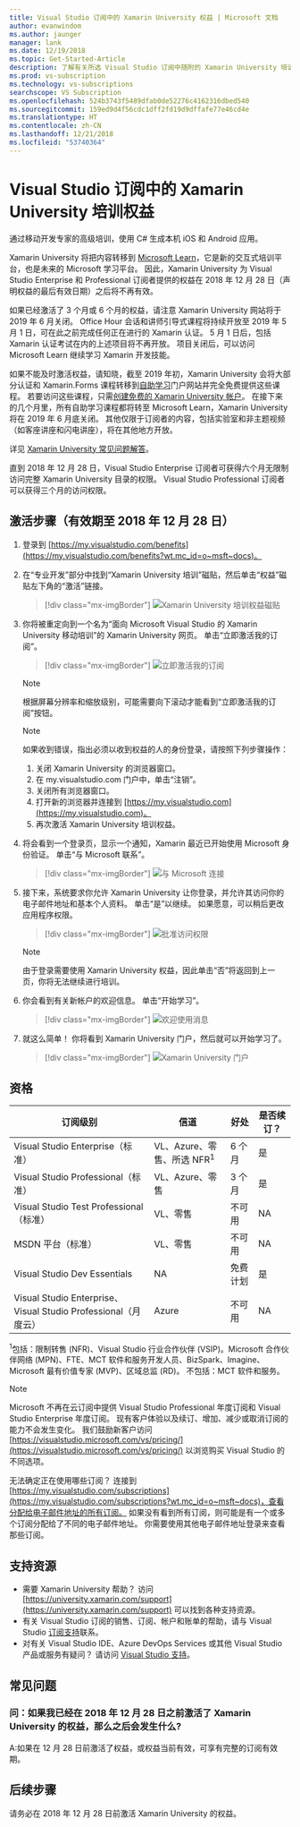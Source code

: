 ```yaml
---
title: Visual Studio 订阅中的 Xamarin University 权益 | Microsoft 文档
author: evanwindom
ms.author: jaunger
manager: lank
ms.date: 12/19/2018
ms.topic: Get-Started-Article
description: 了解有关所选 Visual Studio 订阅中随附的 Xamarin University 培训订阅。
ms.prod: vs-subscription
ms.technology: vs-subscriptions
searchscope: VS Subscription
ms.openlocfilehash: 524b3743f5489dfab0de52276c4162316dbed540
ms.sourcegitcommit: 159ed9d4f56cdc1dff2fd19d9dffafe77e46cd4e
ms.translationtype: HT
ms.contentlocale: zh-CN
ms.lasthandoff: 12/21/2018
ms.locfileid: "53740364"
---
```

# <a name="xamarin-university-training-benefit-in-visual-studio-subscriptions"></a>Visual Studio 订阅中的 Xamarin University 培训权益

通过移动开发专家的高级培训，使用 C# 生成本机 iOS 和 Android 应用。

Xamarin University 将把内容转移到 [Microsoft Learn](http://microsoft.com/learn)，它是新的交互式培训平台，也是未来的 Microsoft 学习平台。 因此，Xamarin University 为 Visual Studio Enterprise 和 Professional 订阅者提供的权益在 2018 年 12 月 28 日（声明权益的最后有效日期）之后将不再有效。 

如果已经激活了 3 个月或 6 个月的权益，请注意 Xamarin University 网站将于 2019 年 6 月关闭。 Office Hour 会话和讲师引导式课程将持续开放至 2019 年 5 月 1 日，可在此之前完成任何正在进行的 Xamarin 认证。 5 月 1 日后，包括 Xamarin 认证考试在内的上述项目将不再开放。 项目关闭后，可以访问 Microsoft Learn 继续学习 Xamarin 开发技能。 

如果不能及时激活权益，请知晓，截至 2019 年初，Xamarin University 会将大部分认证和 Xamarin.Forms 课程转移到[自助学习](https://elearning.xamarin.com)门户网站并完全免费提供这些课程。 若要访问这些课程，只需[创建免费的 Xamarin University 帐户](https://university.xamarin.com/createfreeaccount)。 在接下来的几个月里，所有自助学习课程都将转至 Microsoft Learn，Xamarin University 将在 2019 年 6 月底关闭。 其他仅限于订阅者的内容，包括实验室和非主题视频（如客座讲座和闪电讲座），将在其他地方开放。 

详见 [Xamarin University 常见问题解答](https://university.xamarin.com/faq)。

直到 2018 年 12 月 28 日，Visual Studio Enterprise 订阅者可获得六个月无限制访问完整 Xamarin University 目录的权限。  Visual Studio Professional 订阅者可以获得三个月的访问权限。


## <a name="activation-steps-valid-until-december-28-2018"></a>激活步骤（有效期至 2018 年 12 月 28 日）
1.  登录到 [https://my.visualstudio.com/benefits](https://my.visualstudio.com/benefits?wt.mc_id=o~msft~docs)。
2.  在“专业开发”部分中找到“Xamarin University 培训”磁贴，然后单击“权益”磁贴左下角的“激活”链接。
    > [!div class="mx-imgBorder"]
    > ![Xamarin University 培训权益磁贴](_img/vs-xamarin/vs-xamarin-tile.png)

3.  你将被重定向到一个名为“面向 Microsoft Visual Studio 的 Xamarin University 移动培训”的 Xamarin University 网页。  单击“立即激活我的订阅”。
    > [!div class="mx-imgBorder"]
    > ![立即激活我的订阅](_img/vs-xamarin/vs-xamarin-activate.png)

    > [!NOTE]
    > 根据屏幕分辨率和缩放级别，可能需要向下滚动才能看到“立即激活我的订阅”按钮。

    > [!NOTE]
    > 如果收到错误，指出必须以收到权益的人的身份登录，请按照下列步骤操作：
    > 1. 关闭 Xamarin University 的浏览器窗口。
    > 2. 在 my.visualstudio.com 门户中，单击“注销”。
    > 3. 关闭所有浏览器窗口。
    > 4. 打开新的浏览器并连接到 [https://my.visualstudio.com](https://my.visualstudio.com)。
    > 5. 再次激活 Xamarin University 培训权益。

4.  将会看到一个登录页，显示一个通知，Xamarin 最近已开始使用 Microsoft 身份验证。  单击“与 Microsoft 联系”。
    > [!div class="mx-imgBorder"]
    > ![与 Microsoft 连接](_img/vs-xamarin/vs-xamarin-connect.png)

5. 接下来，系统要求你允许 Xamarin University 让你登录，并允许其访问你的电子邮件地址和基本个人资料。  单击“是”以继续。 如果愿意，可以稍后更改应用程序权限。
    > [!div class="mx-imgBorder"]
    > ![批准访问权限](_img/vs-xamarin/vs-xamarin-access.png)

    > [!NOTE]
    > 由于登录需要使用 Xamarin University 权益，因此单击“否”将返回到上一页，你将无法继续进行培训。


6. 你会看到有关新帐户的欢迎信息。  单击“开始学习”。
    > [!div class="mx-imgBorder"]
    > ![欢迎使用消息](_img/vs-xamarin/vs-xamarin-confirm.png)

7. 就这么简单！  你将看到 Xamarin University 门户，然后就可以开始学习了。
    > [!div class="mx-imgBorder"]
    > ![Xamarin University 门户](_img/vs-xamarin/vs-xamarin-portal.png)

## <a name="eligibility"></a>资格

| 订阅级别                                                 |     信道                                            | 好处                                                          | 是否续订？    |
|--------------------------------------------------------------------|---------------------------------------------------------|------------------------------------------------------------------|---------------|
| Visual Studio Enterprise（标准）   | VL、Azure、零售、所选 NFR<sup>1</sup> | 6 个月       |  是 |
| Visual Studio Professional（标准） | VL、Azure、零售                                       | 3 个月       |  是 |
| Visual Studio Test Professional（标准）                         | VL、零售                                              | 不可用                                             |  NA        |
| MSDN 平台（标准）                                          | VL、零售                                              | 不可用                                             |  NA        |
| Visual Studio Dev Essentials | NA  | 免费计划                                             |  是        |
| Visual Studio Enterprise、Visual Studio Professional（月度云） | Azure                                       | 不可用                                                           |NA|

<sup>1</sup>包括：限制转售 (NFR)、Visual Studio 行业合作伙伴 (VSIP)。Microsoft 合作伙伴网络 (MPN)、FTE、MCT 软件和服务开发人员、BizSpark、Imagine、Microsoft 最有价值专家 (MVP)、区域总监 (RD)。 不包括：MCT 软件和服务。

> [!NOTE]
> Microsoft 不再在云订阅中提供 Visual Studio Professional 年度订阅和 Visual Studio Enterprise 年度订阅。 现有客户体验以及续订、增加、减少或取消订阅的能力不会发生变化。 我们鼓励新客户访问 [https://visualstudio.microsoft.com/vs/pricing/](https://visualstudio.microsoft.com/vs/pricing/) 以浏览购买 Visual Studio 的不同选项。


无法确定正在使用哪些订阅？  连接到 [https://my.visualstudio.com/subscriptions](https://my.visualstudio.com/subscriptions?wt.mc_id=o~msft~docs)，查看分配给电子邮件地址的所有订阅。 如果没有看到所有订阅，则可能是有一个或多个订阅分配给了不同的电子邮件地址。  你需要使用其他电子邮件地址登录来查看那些订阅。

## <a name="support-resources"></a>支持资源
-  需要 Xamarin University 帮助？  访问 [https://university.xamarin.com/support](https://university.xamarin.com/support) 可以找到各种支持资源。
-  有关 Visual Studio 订阅的销售、订阅、帐户和账单的帮助，请与 Visual Studio [订阅支持](https://visualstudio.microsoft.com/subscriptions/support/)联系。
-  对有关 Visual Studio IDE、Azure DevOps Services 或其他 Visual Studio 产品或服务有疑问？  请访问 [Visual Studio 支持](https://visualstudio.microsoft.com/support/)。

## <a name="frequently-asked-questions"></a>常见问题
### <a name="q--if-ive-already-activated-my-xamarin-university-benefit-by-december-28-2018-what-happens-after-that-date"></a>问：如果我已经在 2018 年 12 月 28 日之前激活了 Xamarin University 的权益，那么之后会发生什么?
A:如果在 12 月 28 日前激活了权益，或权益当前有效，可享有完整的订阅有效期。

## <a name="next-steps"></a>后续步骤
请务必在 2018 年 12 月 28 日前激活 Xamarin University 的权益。